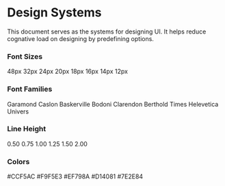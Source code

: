 # Design Systems

This document serves as the systems for designing UI. It helps reduce cognative load on designing by predefining options.

### Font Sizes
48px
32px
24px
20px
18px
16px
14px
12px

### Font Families

Garamond
Caslon
Baskerville
Bodoni
Clarendon
Berthold
Times
Helevetica
Univers

### Line Height

0.50
0.75
1.00
1.25
1.50
2.00


### Colors
#CCF5AC
#F9F5E3
#EF798A
#D14081
#7E2E84